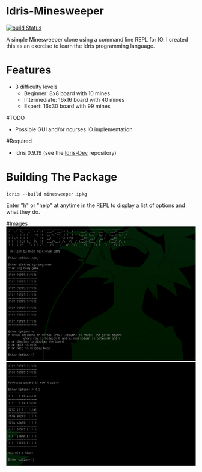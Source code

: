 # Idris-Minesweeper
[![build Status](https://travis-ci.org/RossMeikleham/Idris-Minesweeper.svg?branch=master)](https://travis-ci.org/RossMeikleham/Idris-Minesweeper)

A simple Minesweeper clone using a command line REPL for IO.
I created this as an exercise to learn the Idris programming language.

# Features
* 3 difficulty levels 
  * Beginner: 8x8 board with 10 mines
  * Intermediate: 16x16 board with 40 mines
  * Expert: 16x30 board with 99 mines

#TODO
- Possible GUI and/or ncurses IO implementation 

#Required
- Idris 0.9.19 (see the [Idris-Dev](https://github.com/idris-lang/Idris-dev/) repository) 

# Building The Package
`idris --build minesweeper.ipkg`

Enter "h" or "help" at anytime in the REPL to display a list of options and what they do.

#Images
![main](/images/play.png?raw=true)
![lose](/images/lose.png?raw=true)

